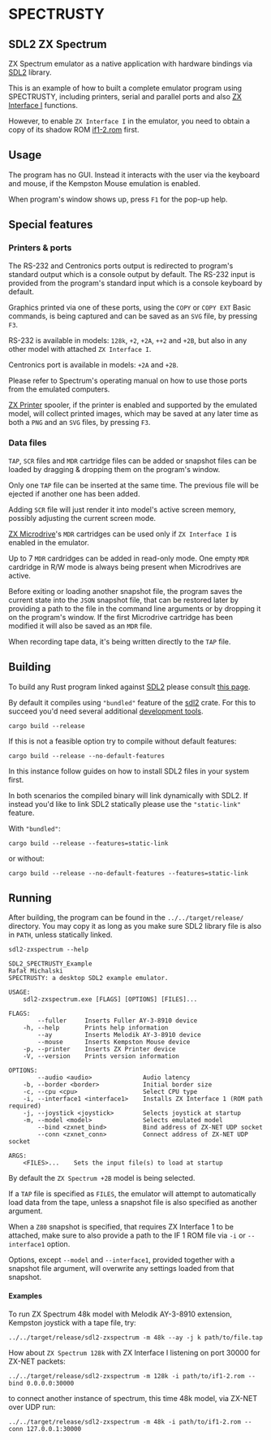 SPECTRUSTY
==========

SDL2 ZX Spectrum
----------------

ZX Spectrum emulator as a native application with hardware bindings via [SDL2] library.

This is an example of how to built a complete emulator program using SPECTRUSTY, including printers, serial and parallel ports and also [ZX Interface I] functions.

However, to enable `ZX Interface I` in the emulator, you need to obtain a copy of its shadow ROM [if1-2.rom](https://sinclair.wiki.zxnet.co.uk/wiki/ROM_images) first.


Usage
-----

The program has no GUI. Instead it interacts with the user via the keyboard and mouse, if the Kempston Mouse emulation is enabled.

When program's window shows up, press `F1` for the pop-up help.


Special features
----------------

### Printers & ports

The RS-232 and Centronics ports output is redirected to program's standard output which is a console output by default.
The RS-232 input is provided from the program's standard input which is a console keyboard by default.

Graphics printed via one of these ports, using the `COPY` or `COPY EXT` Basic commands, is being captured and can be saved as an `SVG` file, by pressing `F3`.

RS-232 is available in models: `128k`, `+2`, `+2A`, `++2` and `+2B`, but also in any other model with attached `ZX Interface I`.

Centronics port is available in models: `+2A` and `+2B`.

Please refer to Spectrum's operating manual on how to use those ports from the emulated computers.

[ZX Printer] spooler, if the printer is enabled and supported by the emulated model, will collect printed images, which may be saved at any later time as both a `PNG` and an `SVG` files, by pressing `F3`.

### Data files

`TAP`, `SCR` files and `MDR` cartridge files can be added or snapshot files can be loaded by dragging & dropping them on the program's window.

Only one `TAP` file can be inserted at the same time. The previous file will be ejected if another one has been added.

Adding `SCR` file will just render it into model's active screen memory, possibly adjusting the current screen mode.

[ZX Microdrive]'s `MDR` cartridges can be used only if `ZX Interface I` is enabled in the emulator.

Up to 7 `MDR` cardridges can be added in read-only mode. One empty `MDR` cardridge in R/W mode is always being present when Microdrives are active.

Before exiting or loading another snapshot file, the program saves the current state into the `JSON` snapshot file, that can be restored later by providing a path to the file in the command line arguments or by dropping it on the program's window. If the first Microdrive cartridge has been modified it will also be saved as an `MDR` file.

When recording tape data, it's being written directly to the `TAP` file.


Building
--------

To build any Rust program linked against [SDL2] please consult [this page](https://github.com/Rust-SDL2/rust-sdl2#requirements).

By default it compiles using `"bundled"` feature of the [sdl2](https://crates.io/crates/sdl2) crate.
For this to succeed you'd need several additional [development tools](https://github.com/Rust-SDL2/rust-sdl2#bundled-feature).

```
cargo build --release
```

If this is not a feasible option try to compile without default features:

```
cargo build --release --no-default-features
```

In this instance follow guides on how to install SDL2 files in your system first.

In both scenarios the compiled binary will link dynamically with SDL2. If instead you'd like to link SDL2 statically please use the `"static-link"` feature.

With `"bundled"`:

```
cargo build --release --features=static-link
```

or without:

```
cargo build --release --no-default-features --features=static-link
```

Running
-------

After building, the program can be found in the `../../target/release/` directory.
You may copy it as long as you make sure SDL2 library file is also in `PATH`, unless statically linked.

```
sdl2-zxspectrum --help

SDL2_SPECTRUSTY_Example
Rafał Michalski
SPECTRUSTY: a desktop SDL2 example emulator.

USAGE:
    sdl2-zxspectrum.exe [FLAGS] [OPTIONS] [FILES]...

FLAGS:
        --fuller     Inserts Fuller AY-3-8910 device
    -h, --help       Prints help information
        --ay         Inserts Melodik AY-3-8910 device
        --mouse      Inserts Kempston Mouse device
    -p, --printer    Inserts ZX Printer device
    -V, --version    Prints version information

OPTIONS:
        --audio <audio>              Audio latency
    -b, --border <border>            Initial border size
    -c, --cpu <cpu>                  Select CPU type
    -i, --interface1 <interface1>    Installs ZX Interface 1 (ROM path required)
    -j, --joystick <joystick>        Selects joystick at startup
    -m, --model <model>              Selects emulated model
        --bind <zxnet_bind>          Bind address of ZX-NET UDP socket
        --conn <zxnet_conn>          Connect address of ZX-NET UDP socket

ARGS:
    <FILES>...    Sets the input file(s) to load at startup
```

By default the `ZX Spectrum +2B` model is being selected.

If a `TAP` file is specified as `FILES`, the emulator will attempt to automatically load data from the tape, unless a snapshot file is also specified as another argument.

When a `Z80` snapshot is specified, that requires ZX Interface 1 to be attached, make sure to also provide a path to the IF 1 ROM file via `-i` or `--interface1` option.

Options, except `--model` and `--interface1`, provided together with a snapshot file argument, will overwrite any settings loaded from that snapshot.


#### Examples

To run ZX Spectrum 48k model with Melodik AY-3-8910 extension, Kempston joystick with a tape file, try:

```
../../target/release/sdl2-zxspectrum -m 48k --ay -j k path/to/file.tap
```

How about `ZX Spectrum 128k` with ZX Interface I listening on port 30000 for ZX-NET packets:

```
../../target/release/sdl2-zxspectrum -m 128k -i path/to/if1-2.rom --bind 0.0.0.0:30000
```

to connect another instance of spectrum, this time 48k model, via ZX-NET over UDP run:

```
../../target/release/sdl2-zxspectrum -m 48k -i path/to/if1-2.rom --conn 127.0.0.1:30000
```


[SDL2]: https://www.libsdl.org/index.php
[ZX Interface I]: https://pl.wikipedia.org/wiki/ZX_Interface_1
[ZX Printer]: https://en.wikipedia.org/wiki/ZX_Printer
[ZX Microdrive]: https://en.wikipedia.org/wiki/ZX_Microdrive